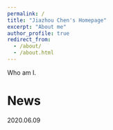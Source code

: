 ```yaml
---
permalink: /
title: "Jiazhou Chen's Homepage"
excerpt: "About me"
author_profile: true
redirect_from: 
  - /about/
  - /about.html
---
```


Who am I.

News
======
2020.06.09

